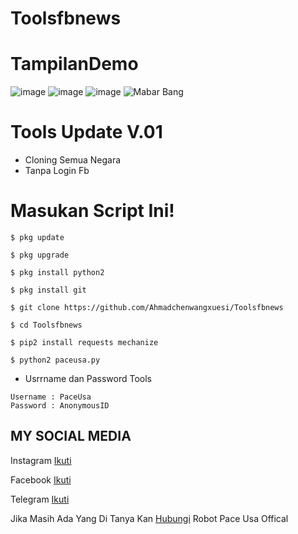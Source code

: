 # Toolsfbnews
# TampilanDemo
![image](https://raw.githubusercontent.com/ahmadchenwangxuesi/Toolsfbnews/master/demo/FB_IMG_1598569899723.jpg)
![image](https://raw.githubusercontent.com/ahmadchenwangxuesi/Toolsfbnews/master/demo/FB_IMG_1598569902473.jpg)
![image](https://raw.githubusercontent.com/ahmadchenwangxuesi/Toolsfbnews/master/demo/FB_IMG_1598569905353.jpg)
![Mabar Bang](https://raw.githubusercontent.com/ahmadchenwangxuesi/Toolsfbnews/master/demo/Screenshot_20200828-041554_Mobile%20Legends%20Bang%20Bang.jpg)
# Tools Update V.01

* Cloning Semua Negara
* Tanpa Login Fb

# Masukan Script Ini!
```
$ pkg update

$ pkg upgrade

$ pkg install python2

$ pkg install git

$ git clone https://github.com/Ahmadchenwangxuesi/Toolsfbnews

$ cd Toolsfbnews

$ pip2 install requests mechanize

$ python2 paceusa.py
```


* Usrrname dan Password Tools
```
Username : PaceUsa
Password : AnonymousID
```


## MY SOCIAL MEDIA

Instagram [Ikuti](https://Instagram.com/cyber_mrlinkerrorsystemoffical)

Facebook  [Ikuti](https://www.facebook.com/cicicyber.squadindo.7) 

Telegram  [Ikuti](https://t.me/cardingtutorialfreeindonesia)

Jika Masih Ada Yang Di Tanya Kan [Hubungi](https://t.me/cardingtutorialfreeindonesia_bot) Robot Pace Usa Offical

